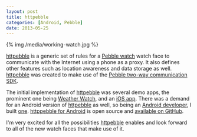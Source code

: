 ```yaml
---
layout: post
title: httpebble
categories: [Android, Pebble]
date: 2013-05-25
---
```

{% img /media/working-watch.jpg %}

[httpebble](http://kathar.in/httpebble/) is a generic set of rules for a [Pebble watch](http://getpebble.com/)
watch face to communicate with the Internet using a phone as a proxy. It also defines other features such as
location awareness and data storage as well. [httpebble](http://kathar.in/httpebble/) was created to make use of the
[Pebble two-way communication SDK](http://developer.getpebble.com/1/02_Guides/07_CommunicatingPhone).

The initial implementation of [httpebble](http://kathar.in/httpebble/) was several demo apps, the prominent one being
[Weather Watch](https://github.com/Katharine/WeatherWatch), and an [iOS app](https://github.com/Katharine/httpebble-ios).
There was a demand for an Android version of [httpebble](http://kathar.in/httpebble/) as well, so being an
[Android developer](http://lukekorth.com/apps), I built [one](https://play.google.com/store/apps/details?id=com.lukekorth.httpebble).
[httppebble for Android](https://play.google.com/store/apps/details?id=com.lukekorth.httpebble) is open source and
[available on GitHub](https://github.com/lkorth/httpebble-android).

I'm very excited for all the possibilities [httpebble](http://kathar.in/httpebble/) enables and look forward to all of the
new watch faces that make use of it.
